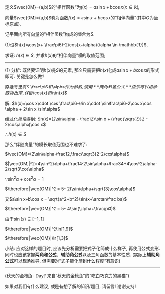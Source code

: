 定义$\vec{OM}=(a,b)$的“相伴函数“为$f(x)=a\sin x + b\cos x (x\in \mathbb{R})$,
<script 
  src="https://cdn.bootcss.com/mathjax/2.7.5/MathJax.js?config=TeX-MML-AM_CHTML"></script>
 向量$\vec{OM}=(a,b)$称为函数$f(x)=a\sin x + b\cos x$的“相伴向量”(其中$O$为坐标原点). 

记平面内所有向量的“相伴函数”构成的集合为$S$.

(1)设$h(x)=\cos(x+ \frac\pi6)-2\cos(x+\alpha)(\alpha \in \mathbb{R})$, 

求证: $h(x) \in S$, 并求$h(x)$的“相伴向量”模的取值范围;

---

(1) 分析: 既然要证明$h(x)$是$S$的元素, 那么只需要把$h(x)$化成$a\sin x + b\cos x$的形式即可. 关键是怎么做? 

原括号里有$ \frac\pi6$和$\alpha$作为参数, 使用**两角和差公式**应该可以把参数拆出来, 保留$\cos(x)$和$\sin(x)$

解: $h(x)=\cos x\cdot \cos \frac\pi6-\sin x\cdot \sin\frac\pi6-2\cos x\cos \alpha + 2\sin x \sin\alpha$

经过化简后得到: $h(x)=(2\sin\alpha - \frac12)\sin x + (\frac{\sqrt{3}}2 - 2\cos\alpha)\cos x$

$\therefore h(x)\in S$

那么“伴随向量”的模长取值范围也不难求了:

$\vec{OM}=(2\sin\alpha-\frac12,\frac{\sqrt3}2-2\cos\alpha)$

$|\vec{OM}|^2=4\sin^2\alpha+\frac14-2\sin\alpha+\frac34+4\cos^2\alpha-2\sqrt3\cos\alpha$

$\because \sin^2\alpha+\cos^2\alpha=1$

$\therefore |\vec{OM}|^2 = 5- 2(\sin\alpha+\sqrt{3}\cos\alpha)$

又$a\sin x+b\cos x = \sqrt{a^2+b^2}\sin(x+\arctan\frac ba)$

$\therefore |\vec{OM}|^2 = 5- 4\sin(\alpha+\frac\pi3)$

由于$\sin (x) \in [-1,1]$

$\therefore |\vec{OM}|^2\in[1,9]$

$\therefore |\vec{OM}|\in[1,3]$

小结: 应对这样的题目时, 应该先分析需要把式子化简成什么样子, 再使用公式变形. 同时也应该掌握**两角和公式**、**辅助角公式**以及三角函数的基本性质. (实际上**辅助角公式**可以现场推导, 但需要对“式子能化简到什么程度”有意识)

---

(秋天的金枪鱼- Day? 来自“秋天的金枪鱼”的“吃白巧克力的黑猫”)

如果对我们有什么建议, 或是有想了解的知识/题目, 请留言! 谢谢支持!